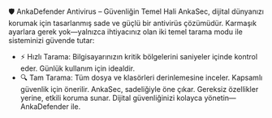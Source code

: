 🛡️ AnkaDefender Antivirus – Güvenliğin Temel Hali
AnkaSec, dijital dünyanızı korumak için tasarlanmış sade ve güçlü bir antivirüs çözümüdür. Karmaşık ayarlara gerek yok—yalnızca ihtiyacınız olan iki temel tarama modu ile sisteminizi güvende tutar:
- ⚡ Hızlı Tarama: Bilgisayarınızın kritik bölgelerini saniyeler içinde kontrol eder. Günlük kullanım için idealdir.
- 🔍 Tam Tarama: Tüm dosya ve klasörleri derinlemesine inceler. Kapsamlı güvenlik için önerilir.
AnkaSec, sadeliğiyle öne çıkar. Gereksiz özellikler yerine, etkili koruma sunar. Dijital güvenliğinizi kolayca yönetin—AnkaDefender ile.
